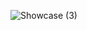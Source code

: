 ![Showcase (3)](https://user-images.githubusercontent.com/85431690/221418038-79f88ab7-ab8e-4321-bebb-fd3ec2830b49.png)
